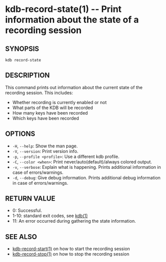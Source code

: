 # kdb-record-state(1) -- Print information about the state of a recording session

## SYNOPSIS

`kdb record-state`<br>

## DESCRIPTION

This command prints out information about the current state of the recording session.
This includes:

- Whether recording is currently enabled or not
- What parts of the KDB will be recorded
- How many keys have been recorded
- Which keys have been recorded

## OPTIONS

- `-H`, `--help`:
  Show the man page.
- `-V`, `--version`:
  Print version info.
- `-p`, `--profile <profile>`:
  Use a different kdb profile.
- `-C`, `--color <when>`:
  Print never/auto(default)/always colored output.
- `-v`, `--verbose`:
  Explain what is happening. Prints additional information in case of errors/warnings.
- `-d`, `--debug`:
  Give debug information. Prints additional debug information in case of errors/warnings.

## RETURN VALUE

- 0:
  Successful.
- 1-10:
  standard exit codes, see [kdb(1)](kdb.md)
- 11:
  An error occurred during gathering the state information.

## SEE ALSO

- [kdb-record-start(1)](kdb-record-start.md) on how to start the recording session
- [kdb-record-stop(1)](kdb-record-stop.md) on how to stop the recording session
